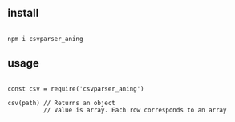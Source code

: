 ## install
```

npm i csvparser_aning
```

## usage
```

const csv = require('csvparser_aning')

csv(path) // Returns an object
          // Value is array. Each row corresponds to an array
```